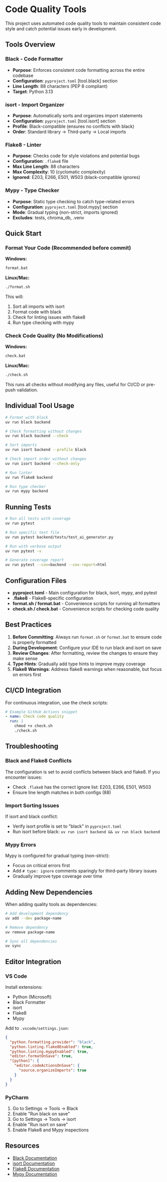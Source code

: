 # Code Quality Tools

This project uses automated code quality tools to maintain consistent code style and catch potential issues early in development.

## Tools Overview

### Black - Code Formatter
- **Purpose**: Enforces consistent code formatting across the entire codebase
- **Configuration**: `pyproject.toml` [tool.black] section
- **Line Length**: 88 characters (PEP 8 compliant)
- **Target**: Python 3.13

### isort - Import Organizer
- **Purpose**: Automatically sorts and organizes import statements
- **Configuration**: `pyproject.toml` [tool.isort] section
- **Profile**: Black-compatible (ensures no conflicts with black)
- **Order**: Standard library → Third-party → Local imports

### Flake8 - Linter
- **Purpose**: Checks code for style violations and potential bugs
- **Configuration**: `.flake8` file
- **Max Line Length**: 88 characters
- **Max Complexity**: 10 (cyclomatic complexity)
- **Ignored**: E203, E266, E501, W503 (black-compatible ignores)

### Mypy - Type Checker
- **Purpose**: Static type checking to catch type-related errors
- **Configuration**: `pyproject.toml` [tool.mypy] section
- **Mode**: Gradual typing (non-strict, imports ignored)
- **Excludes**: tests, chroma_db, .venv

## Quick Start

### Format Your Code (Recommended before commit)

**Windows:**
```bash
format.bat
```

**Linux/Mac:**
```bash
./format.sh
```

This will:
1. Sort all imports with isort
2. Format code with black
3. Check for linting issues with flake8
4. Run type checking with mypy

### Check Code Quality (No Modifications)

**Windows:**
```bash
check.bat
```

**Linux/Mac:**
```bash
./check.sh
```

This runs all checks without modifying any files, useful for CI/CD or pre-push validation.

## Individual Tool Usage

```bash
# Format with black
uv run black backend

# Check formatting without changes
uv run black backend --check

# Sort imports
uv run isort backend --profile black

# Check import order without changes
uv run isort backend --check-only

# Run linter
uv run flake8 backend

# Run type checker
uv run mypy backend
```

## Running Tests

```bash
# Run all tests with coverage
uv run pytest

# Run specific test file
uv run pytest backend/tests/test_ai_generator.py

# Run with verbose output
uv run pytest -v

# Generate coverage report
uv run pytest --cov=backend --cov-report=html
```

## Configuration Files

- **pyproject.toml** - Main configuration for black, isort, mypy, and pytest
- **.flake8** - Flake8-specific configuration
- **format.sh / format.bat** - Convenience scripts for running all formatters
- **check.sh / check.bat** - Convenience scripts for checking code quality

## Best Practices

1. **Before Committing**: Always run `format.sh` or `format.bat` to ensure code is properly formatted
2. **During Development**: Configure your IDE to run black and isort on save
3. **Review Changes**: After formatting, review the changes to ensure they make sense
4. **Type Hints**: Gradually add type hints to improve mypy coverage
5. **Flake8 Warnings**: Address flake8 warnings when reasonable, but focus on errors first

## CI/CD Integration

For continuous integration, use the check scripts:

```yaml
# Example GitHub Actions snippet
- name: Check code quality
  run: |
    chmod +x check.sh
    ./check.sh
```

## Troubleshooting

### Black and Flake8 Conflicts
The configuration is set to avoid conflicts between black and flake8. If you encounter issues:
- Check `.flake8` has the correct ignore list: E203, E266, E501, W503
- Ensure line length matches in both configs (88)

### Import Sorting Issues
If isort and black conflict:
- Verify isort profile is set to "black" in `pyproject.toml`
- Run isort before black: `uv run isort backend && uv run black backend`

### Mypy Errors
Mypy is configured for gradual typing (non-strict):
- Focus on critical errors first
- Add `# type: ignore` comments sparingly for third-party library issues
- Gradually improve type coverage over time

## Adding New Dependencies

When adding quality tools as dependencies:

```bash
# Add development dependency
uv add --dev package-name

# Remove dependency
uv remove package-name

# Sync all dependencies
uv sync
```

## Editor Integration

### VS Code
Install extensions:
- Python (Microsoft)
- Black Formatter
- isort
- Flake8
- Mypy

Add to `.vscode/settings.json`:
```json
{
  "python.formatting.provider": "black",
  "python.linting.flake8Enabled": true,
  "python.linting.mypyEnabled": true,
  "editor.formatOnSave": true,
  "[python]": {
    "editor.codeActionsOnSave": {
      "source.organizeImports": true
    }
  }
}
```

### PyCharm
1. Go to Settings → Tools → Black
2. Enable "Run black on save"
3. Go to Settings → Tools → isort
4. Enable "Run isort on save"
5. Enable Flake8 and Mypy inspections

## Resources

- [Black Documentation](https://black.readthedocs.io/)
- [isort Documentation](https://pycqa.github.io/isort/)
- [Flake8 Documentation](https://flake8.pycqa.org/)
- [Mypy Documentation](https://mypy.readthedocs.io/)
